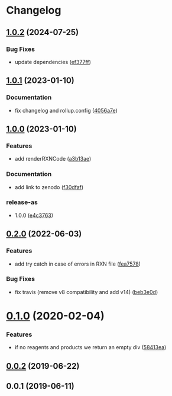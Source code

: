 # Changelog

## [1.0.2](https://github.com/cheminfo/rxn-renderer/compare/v1.0.1...v1.0.2) (2024-07-25)


### Bug Fixes

* update dependencies ([ef377ff](https://github.com/cheminfo/rxn-renderer/commit/ef377ff280dd282af43a10124f0d440c88e5b8f5))

## [1.0.1](https://github.com/cheminfo/rxn-renderer/compare/v1.0.0...v1.0.1) (2023-01-10)


### Documentation

* fix changelog and rollup.config ([4056a7e](https://github.com/cheminfo/rxn-renderer/commit/4056a7ec912514eb7b2c2486ed1acb11b04c9778))

## [1.0.0](https://github.com/cheminfo/rxn-renderer/compare/v0.2.0...v1.0.0) (2023-01-10)

### Features

- add renderRXNCode ([a3b13ae](https://github.com/cheminfo/rxn-renderer/commit/a3b13ae6d01c19566cb200b4d6cd1dda71d99b91))

### Documentation

- add link to zenodo ([f30dfaf](https://github.com/cheminfo/rxn-renderer/commit/f30dfaffa4f1f2b9a8a3b4a4cf81a03a634ac600))

### release-as

- 1.0.0 ([e4c3763](https://github.com/cheminfo/rxn-renderer/commit/e4c376392d032833eb26c16e19e7d6defe07f08d))

## [0.2.0](https://github.com/cheminfo/rxn-renderer/compare/v0.1.0...v0.2.0) (2022-06-03)

### Features

- add try catch in case of errors in RXN file ([fea7578](https://github.com/cheminfo/rxn-renderer/commit/fea75785f7012a3633f1404e8668a3719eb1efa6))

### Bug Fixes

- fix travis (remove v8 compatibility and add v14) ([beb3e0d](https://github.com/cheminfo/rxn-renderer/commit/beb3e0dc8bf4bc5b3a400bcb92e6a2878ab83c3e))

# [0.1.0](https://github.com/cheminfo/rxn-renderer/compare/v0.0.2...v0.1.0) (2020-02-04)

### Features

- if no reagents and products we return an empty div ([58413ea](https://github.com/cheminfo/rxn-renderer/commit/58413eaa30b87a675be11fa660f930da1bbf2e18))

## [0.0.2](https://github.com/cheminfo/rxn-renderer/compare/v0.0.1...v0.0.2) (2019-06-22)

## 0.0.1 (2019-06-11)
